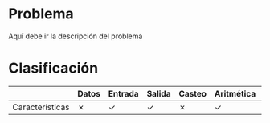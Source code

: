 # Problema
Aquí debe ir la descripción del problema
# Clasificación
|  | Datos | Entrada | Salida | Casteo | Aritmética | Relacionales | Lógicos | Condicionales | Ciclo | Matrices | Funciones |
|----------|-------|---------|--------|--------|------------|--------------|---------|---------------|-------|----------|-----------|
| Características | ✗ | ✓ | ✓ | ✗ | ✓ | ✗ | ✓ | ✗ | ✗ | ✗ | ✗ |
